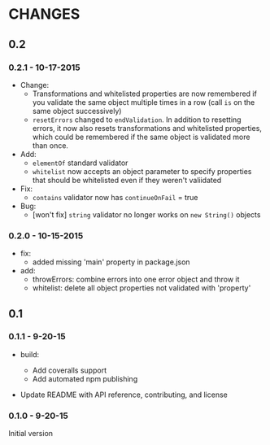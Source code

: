 # CHANGES

## 0.2

### 0.2.1 - 10-17-2015
 - Change:
    - Transformations and whitelisted properties are now remembered if you
      validate the same object multiple times in a row (call `is` on the same
      object successively)
    - `resetErrors` changed to `endValidation`. In addition to resetting
      errors, it now also resets transformations and whitelisted properties,
      which could be remembered if the same object is validated more than once.
 - Add:
    - `elementOf` standard validator
    - `whitelist` now accepts an object parameter to specify properties that
                  should be whitelisted even if they weren't valiidated
 - Fix:
    - `contains` validator now has `continueOnFail` = true
 - Bug:
    - [won't fix] `string` validator no longer works on `new String()` objects

### 0.2.0 - 10-15-2015
 - fix:
    - added missing 'main' property in package.json
 - add:
    - throwErrors: combine errors into one error object and throw it
    - whitelist: delete all object properties not validated with 'property'

## 0.1

### 0.1.1 - 9-20-15
 - build:
    - Add coveralls support
    - Add automated npm publishing

 - Update README with API reference, contributing, and license

### 0.1.0 - 9-20-15
Initial version

